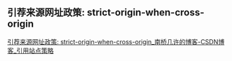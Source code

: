 ## 引荐来源网址政策: strict-origin-when-cross-origin

[引荐来源网址政策: strict-origin-when-cross-origin_南桥几许的博客-CSDN博客_引用站点策略](https://blog.csdn.net/z17864151193/article/details/124802725)



